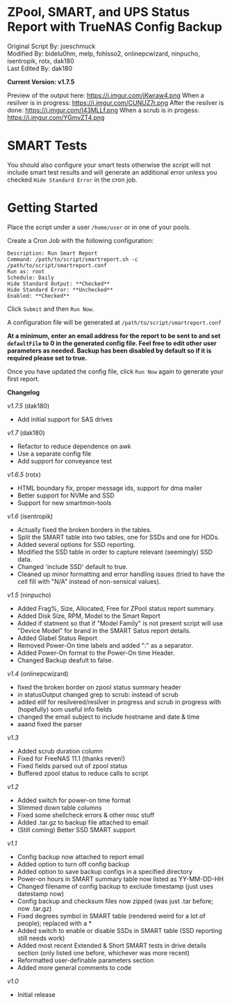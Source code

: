 # ZPool, SMART, and UPS Status Report with TrueNAS Config Backup
Original Script By: joeschmuck<br>
Modified By: bidelu0hm, melp, fohlsso2, onlinepcwizard, ninpucho, isentropik, rotx, dak180<br>
Last Edited By: dak180

**Current Version: v1.7.5**

Preview of the output here: https://i.imgur.com/jKwraw4.png
When a resilver is in progress: https://i.imgur.com/CUNUZ7r.png
After the resilver is done: https://i.imgur.com/I43MLLf.png
When a scrub is in progess: https://i.imgur.com/YGmvZT4.png

# SMART Tests

You should also configure your smart tests otherwise the script will not include smart test results and will generate an additional error unless you checked `Hide Standard Error` in the cron job.


# Getting Started

Place the script under a user `/home/user` or in one of your pools.

Create a Cron Job with the following configuration:

```
Description: Run Smart Report
Command: /path/to/script/smartreport.sh -c /path/to/script/smartreport.conf
Run as: root
Schedule: Daily
Hide Standard Output: **Checked**
Hide Standard Error: **Unchecked**
Enabled: **Checked**
```

Click `Submit` and then `Run Now`.

A configuration file will be generated at `/path/to/script/smartreport.conf`

**At a minimum, enter an email address for the report to be sent to and set `defaultFile` to 0 in the generated config file. Feel free to edit other user parameters as needed. Backup has been disabled by default so if it is required please set to true.**

Once you have updated the config file, click `Run Now` again to generate your first report.


**Changelog**

*v1.7.5* (dak180)
 - Add initial support for SAS drives

*v1.7* (dak180)
 - Refactor to reduce dependence on awk
 - Use a separate config file
 - Add support for conveyance test

*v1.6.5* (rotx)
 - HTML boundary fix, proper message ids, support for dma mailer
 - Better support for NVMe and SSD
 - Support for new smartmon-tools

*v1.6* (isentropik)
 - Actually fixed the broken borders in the tables.
 - Split the SMART table into two tables, one for SSDs and one for HDDs.
 - Added several options for SSD reporting.
 - Modified the SSD table in order to capture relevant (seemingly) SSD data.
 - Changed 'include SSD' default to true.
 - Cleaned up minor formatting and error handling issues (tried to have the cell fill with "N/A" instead of non-sensical values).

*v1.5* (ninpucho)
 - Added Frag%, Size, Allocated, Free for ZPool status report summary.
 - Added Disk Size, RPM, Model to the Smart Report
 - Added if statment so that if "Model Family" is not present script will use "Device Model"
      for brand in the SMART Satus report details.
 - Added Glabel Status Report
 - Removed Power-On time labels and added ":" as a separator.
 - Added Power-On format to the Power-On time Header.
 - Changed Backup deafult to false.

*v1.4* (onlinepcwizard)
- fixed the broken border on zpool status summary header
- in statusOutput changed grep to scrub: instead of scrub
- added elif for resilvered/resilver in progress and scrub in progress with (hopefully) som useful info fields
- changed the email subject to include hostname and date & time
- aaand fixed the parser

*v1.3*
- Added scrub duration column
- Fixed for FreeNAS 11.1 (thanks reven!)
- Fixed fields parsed out of zpool status
- Buffered zpool status to reduce calls to script

*v1.2*
- Added switch for power-on time format
- Slimmed down table columns
- Fixed some shellcheck errors & other misc stuff
- Added .tar.gz to backup file attached to email
- (Still coming) Better SSD SMART support

*v1.1*
- Config backup now attached to report email
- Added option to turn off config backup
- Added option to save backup configs in a specified directory
- Power-on hours in SMART summary table now listed as YY-MM-DD-HH
- Changed filename of config backup to exclude timestamp (just uses datestamp now)
- Config backup and checksum files now zipped (was just .tar before; now .tar.gz)
- Fixed degrees symbol in SMART table (rendered weird for a lot of people); replaced with a *
- Added switch to enable or disable SSDs in SMART table (SSD reporting still needs work)
- Added most recent Extended & Short SMART tests in drive details section (only listed one before, whichever was more recent)
- Reformatted user-definable parameters section
- Added more general comments to code

*v1.0*
- Initial release
